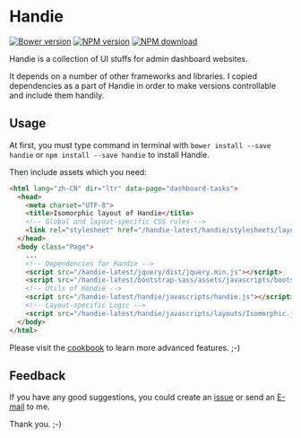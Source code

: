# Handie

[![Bower version](https://img.shields.io/bower/v/handie.svg?style=flat-square)](https://github.com/packagent/handie)
[![NPM version][npm-ver]][npm-url]
[![NPM download][npm-dm]][npm-url]

[npm-ver]: https://img.shields.io/npm/v/handie.svg?style=flat-square
[npm-dm]: https://img.shields.io/npm/dm/handie.svg?style=flat-square
[npm-url]: https://www.npmjs.com/package/handie

Handie is a collection of UI stuffs for admin dashboard websites.

It depends on a number of other frameworks and libraries. I copied dependencies as a part of Handie in order to make versions controllable and include them handily.

## Usage

At first, you must type command in terminal with `bower install --save handie` or `npm install --save handie` to install Handie.

Then include assets which you need:

```html
<html lang="zh-CN" dir="ltr" data-page="dashboard-tasks">
  <head>
    <meta charset="UTF-8">
    <title>Isomorphic layout of Handie</title>
    <!-- Global and layout-specific CSS rules -->
    <link rel="stylesheet" href="/handie-latest/handie/stylesheets/layouts/isomorphic-default.css">
  </head>
  <body class="Page">
    ...
    <!-- Dependencies for Handie -->
    <script src="/handie-latest/jquery/dist/jquery.min.js"></script>
    <script src="/handie-latest/bootstrap-sass/assets/javascripts/bootstrap.min.js"></script>
    <!-- Utils of Handie -->
    <script src="/handie-latest/handie/javascripts/handie.js"></script>
    <!-- Layout-specific Logic -->
    <script src="/handie-latest/handie/javascripts/layouts/Isomorphic.js"></script>
  </body>
</html>
```

Please visit the [cookbook](https://ourai.github.io/handie/cookbook/) to learn more advanced features. ;-)

## Feedback

If you have any good suggestions, you could create an [issue](https://github.com/maihaoche/handle/issues) or send an [E-mail](mailto:ourairyu@gmail.com) to me.

Thank you. ;-)
